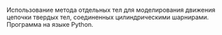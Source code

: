 Использование метода отдельных тел для моделирования движения цепочки твердых тел, соединенных цилиндрическими шарнирами. Программа на языке Python.
